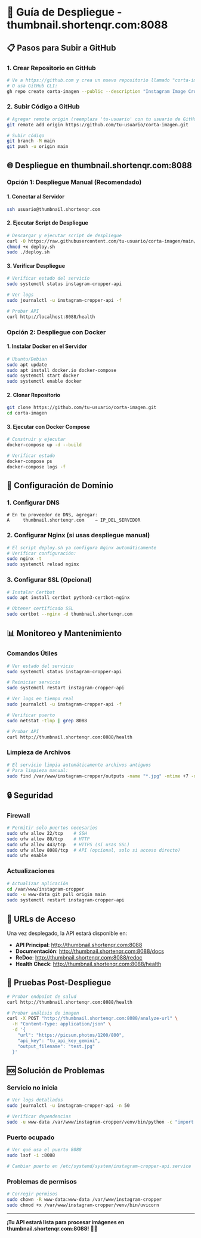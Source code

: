 # 🚀 Guía de Despliegue - thumbnail.shortenqr.com:8088

## 📋 Pasos para Subir a GitHub

### 1. Crear Repositorio en GitHub
```bash
# Ve a https://github.com y crea un nuevo repositorio llamado "corta-imagen"
# O usa GitHub CLI:
gh repo create corta-imagen --public --description "Instagram Image Cropper with Gemini AI"
```

### 2. Subir Código a GitHub
```bash
# Agregar remote origin (reemplaza 'tu-usuario' con tu usuario de GitHub)
git remote add origin https://github.com/tu-usuario/corta-imagen.git

# Subir código
git branch -M main
git push -u origin main
```

## 🌐 Despliegue en thumbnail.shortenqr.com:8088

### Opción 1: Despliegue Manual (Recomendado)

#### 1. Conectar al Servidor
```bash
ssh usuario@thumbnail.shortenqr.com
```

#### 2. Ejecutar Script de Despliegue
```bash
# Descargar y ejecutar script de despliegue
curl -O https://raw.githubusercontent.com/tu-usuario/corta-imagen/main/deploy.sh
chmod +x deploy.sh
sudo ./deploy.sh
```

#### 3. Verificar Despliegue
```bash
# Verificar estado del servicio
sudo systemctl status instagram-cropper-api

# Ver logs
sudo journalctl -u instagram-cropper-api -f

# Probar API
curl http://localhost:8088/health
```

### Opción 2: Despliegue con Docker

#### 1. Instalar Docker en el Servidor
```bash
# Ubuntu/Debian
sudo apt update
sudo apt install docker.io docker-compose
sudo systemctl start docker
sudo systemctl enable docker
```

#### 2. Clonar Repositorio
```bash
git clone https://github.com/tu-usuario/corta-imagen.git
cd corta-imagen
```

#### 3. Ejecutar con Docker Compose
```bash
# Construir y ejecutar
docker-compose up -d --build

# Verificar estado
docker-compose ps
docker-compose logs -f
```

## 🔧 Configuración de Dominio

### 1. Configurar DNS
```
# En tu proveedor de DNS, agregar:
A     thumbnail.shortenqr.com    → IP_DEL_SERVIDOR
```

### 2. Configurar Nginx (si usas despliegue manual)
```bash
# El script deploy.sh ya configura Nginx automáticamente
# Verificar configuración:
sudo nginx -t
sudo systemctl reload nginx
```

### 3. Configurar SSL (Opcional)
```bash
# Instalar Certbot
sudo apt install certbot python3-certbot-nginx

# Obtener certificado SSL
sudo certbot --nginx -d thumbnail.shortenqr.com
```

## 📊 Monitoreo y Mantenimiento

### Comandos Útiles
```bash
# Ver estado del servicio
sudo systemctl status instagram-cropper-api

# Reiniciar servicio
sudo systemctl restart instagram-cropper-api

# Ver logs en tiempo real
sudo journalctl -u instagram-cropper-api -f

# Verificar puerto
sudo netstat -tlnp | grep 8088

# Probar API
curl http://thumbnail.shortenqr.com:8088/health
```

### Limpieza de Archivos
```bash
# El servicio limpia automáticamente archivos antiguos
# Para limpieza manual:
sudo find /var/www/instagram-cropper/outputs -name "*.jpg" -mtime +7 -delete
```

## 🔒 Seguridad

### Firewall
```bash
# Permitir solo puertos necesarios
sudo ufw allow 22/tcp    # SSH
sudo ufw allow 80/tcp    # HTTP
sudo ufw allow 443/tcp   # HTTPS (si usas SSL)
sudo ufw allow 8088/tcp  # API (opcional, solo si acceso directo)
sudo ufw enable
```

### Actualizaciones
```bash
# Actualizar aplicación
cd /var/www/instagram-cropper
sudo -u www-data git pull origin main
sudo systemctl restart instagram-cropper-api
```

## 📱 URLs de Acceso

Una vez desplegado, la API estará disponible en:

- **API Principal**: http://thumbnail.shortenqr.com:8088
- **Documentación**: http://thumbnail.shortenqr.com:8088/docs
- **ReDoc**: http://thumbnail.shortenqr.com:8088/redoc
- **Health Check**: http://thumbnail.shortenqr.com:8088/health

## 🧪 Pruebas Post-Despliegue

```bash
# Probar endpoint de salud
curl http://thumbnail.shortenqr.com:8088/health

# Probar análisis de imagen
curl -X POST "http://thumbnail.shortenqr.com:8088/analyze-url" \
  -H "Content-Type: application/json" \
  -d '{
    "url": "https://picsum.photos/1200/800",
    "api_key": "tu_api_key_gemini",
    "output_filename": "test.jpg"
  }'
```

## 🆘 Solución de Problemas

### Servicio no inicia
```bash
# Ver logs detallados
sudo journalctl -u instagram-cropper-api -n 50

# Verificar dependencias
sudo -u www-data /var/www/instagram-cropper/venv/bin/python -c "import fastapi"
```

### Puerto ocupado
```bash
# Ver qué usa el puerto 8088
sudo lsof -i :8088

# Cambiar puerto en /etc/systemd/system/instagram-cropper-api.service
```

### Problemas de permisos
```bash
# Corregir permisos
sudo chown -R www-data:www-data /var/www/instagram-cropper
sudo chmod +x /var/www/instagram-cropper/venv/bin/uvicorn
```

---

**¡Tu API estará lista para procesar imágenes en thumbnail.shortenqr.com:8088!** 🚀✨
